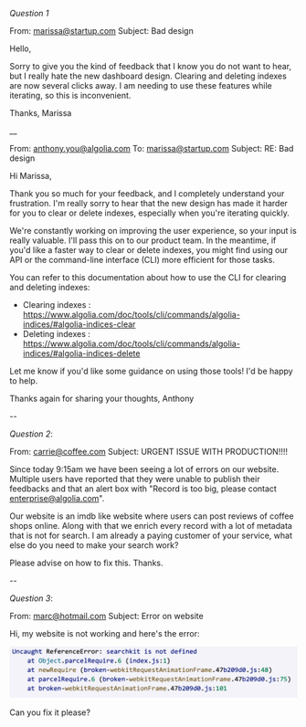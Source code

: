 *Question 1*


From: marissa@startup.com
Subject:  Bad design

Hello,

Sorry to give you the kind of feedback that I know you do not want to hear, but I really hate the new dashboard design. Clearing and deleting indexes are now several clicks away. I am needing to use these features while iterating, so this is inconvenient.

Thanks,
Marissa

__

From: anthony.you@algolia.com
To: marissa@startup.com
Subject: RE: Bad design

Hi Marissa,

Thank you so much for your feedback, and I completely understand your frustration. I'm really sorry to hear that the new design has made it harder for you to clear or delete indexes, especially when you're iterating quickly.

We're constantly working on improving the user experience, so your input is really valuable. I'll pass this on to our product team. In the meantime, if you'd like a faster way to clear or delete indexes, you might find using our API or the command-line interface (CLI) more efficient for those tasks.

You can refer to this documentation about how to use the CLI for clearing and deleting indexes:
- Clearing indexes : https://www.algolia.com/doc/tools/cli/commands/algolia-indices/#algolia-indices-clear
- Deleting indexes : https://www.algolia.com/doc/tools/cli/commands/algolia-indices/#algolia-indices-delete

Let me know if you'd like some guidance on using those tools! I'd be happy to help.

Thanks again for sharing your thoughts,
Anthony

--

*Question 2*:

From: carrie@coffee.com
Subject: URGENT ISSUE WITH PRODUCTION!!!!

Since today 9:15am we have been seeing a lot of errors on our website. Multiple users have reported that they were unable to publish their feedbacks and that an alert box with "Record is too big, please contact enterprise@algolia.com".

Our website is an imdb like website where users can post reviews of coffee shops online. Along with that we enrich every record with a lot of metadata that is not for search. I am already a paying customer of your service, what else do you need to make your search work?

Please advise on how to fix this. Thanks.


--

*Question 3*:


From: marc@hotmail.com
Subject: Error on website

Hi, my website is not working and here's the error:

![error message](./error.png)

Can you fix it please?

